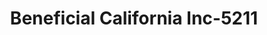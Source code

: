 ---
f_zip-code: 95677
f_state-code: CA
title: Beneficial California Inc-5211
f_phone: 916-625-0610
f_city-only: Rocklin
f_address: 6810 Five Star Boulevard Suite 200 Rocklin
f_location-unique-id: '5211'
slug: beneficial-california-inc-5211
updated-on: '2024-05-30T13:46:58.046Z'
created-on: '2024-05-30T13:36:59.803Z'
published-on: '2024-05-30T13:54:32.469Z'
f_city-state: cms/city/rocklin-ca.md
f_company: cms/company/beneficial-california-inc.md
f_state: cms/state/california.md
layout: '[payday-loan].html'
tags: payday-loan
---
